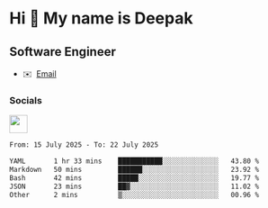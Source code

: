 Hi 👋 My name is Deepak
=======================

Software Engineer
-----------------
* ✉️  [Email](mailto:kumar.neu19@gmail.com)


### Socials

<p align="left"><a href="https://www.linkedin.com/in/deepak94kumar" target="_blank" rel="noreferrer"><img src="https://raw.githubusercontent.com/danielcranney/readme-generator/main/public/icons/socials/linkedin.svg" width="32" height="32" /></a></p>

<!--START_SECTION:waka-->

```txt
From: 15 July 2025 - To: 22 July 2025

YAML       1 hr 33 mins    ███████████░░░░░░░░░░░░░░   43.80 %
Markdown   50 mins         ██████░░░░░░░░░░░░░░░░░░░   23.92 %
Bash       42 mins         █████░░░░░░░░░░░░░░░░░░░░   19.77 %
JSON       23 mins         ██▓░░░░░░░░░░░░░░░░░░░░░░   11.02 %
Other      2 mins          ▒░░░░░░░░░░░░░░░░░░░░░░░░   00.96 %
```

<!--END_SECTION:waka-->

